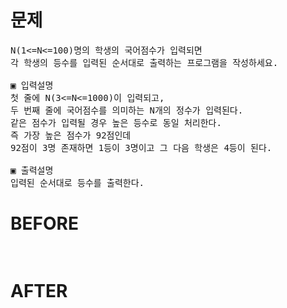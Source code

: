 # 문제

<pre>
N(1<=N<=100)명의 학생의 국어점수가 입력되면 
각 학생의 등수를 입력된 순서대로 출력하는 프로그램을 작성하세요.

▣ 입력설명
첫 줄에 N(3<=N<=1000)이 입력되고, 
두 번째 줄에 국어점수를 의미하는 N개의 정수가 입력된다. 
같은 점수가 입력될 경우 높은 등수로 동일 처리한다. 
즉 가장 높은 점수가 92점인데
92점이 3명 존재하면 1등이 3명이고 그 다음 학생은 4등이 된다.

▣ 출력설명
입력된 순서대로 등수를 출력한다.
</pre>

# BEFORE

<pre>

</pre>

# AFTER

<pre>

</pre>
